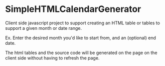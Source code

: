 # SimpleHTMLCalendarGenerator
Client side javascript project to support creating an HTML table or tables to support a given month or date range.

Ex. Enter the desired month you'd like to start from, and an (optional) end date.

The html tables and the source code will be generated on the page on the client side without having to refresh the page.
